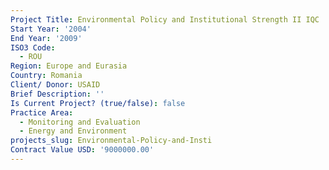 ```yaml
---
Project Title: Environmental Policy and Institutional Strength II IQC
Start Year: '2004'
End Year: '2009'
ISO3 Code:
  - ROU
Region: Europe and Eurasia
Country: Romania
Client/ Donor: USAID
Brief Description: ''
Is Current Project? (true/false): false
Practice Area:
  - Monitoring and Evaluation
  - Energy and Environment
projects_slug: Environmental-Policy-and-Insti
Contract Value USD: '9000000.00'
---
```

